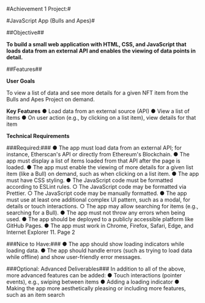#Achievement 1 Project:#

#JavaScript App (Bulls and Apes)#

##Objective##

**To build a small web application with HTML, CSS, and JavaScript that loads data from an external API and enables the viewing of data points in detail.**

##Features##

**User Goals**

To view a list of data and see more details for a given NFT item from the Bulls and Apes Project on demand.

**Key Features**
● Load data from an external source (API)
● View a list of items
● On user action (e.g., by clicking on a list item), view details for that item

**Technical Requirements**

###Required:###
● The app must load data from an external API; for instance, Etherscan's API or directly from Ethereum's Blockchain.
● The app must display a list of items loaded from that API after the page is loaded.
● The app must enable the viewing of more details for a given list item (like a Bull) on
demand, such as when clicking on a list item.
● The app must have CSS styling.
● The JavaScript code must be formatted according to ESLint rules.
○ The JavaScript code may be formatted via Prettier.
○ The JavaScript code may be manually formatted.
● The app must use at least one additional complex UI pattern, such as a modal, for details or
touch interactions.
○ The app may allow searching for items (e.g., searching for a Bull).
● The app must not throw any errors when being used.
● The app should be deployed to a publicly accessible platform like GitHub Pages.
● The app must work in Chrome, Firefox, Safari, Edge, and Internet Explorer 11.
Page 2

###Nice to Have:###
● The app should show loading indicators while loading data.
● The app should handle errors (such as trying to load data while offline) and show user-friendly
error messages.

###Optional: Advanced Deliverables###
In addition to all of the above, more advanced features can be added:
● Touch interactions (pointer events), e.g., swiping between items
● Adding a loading indicator
● Making the app more aesthetically pleasing or including more features, such as an item
search
